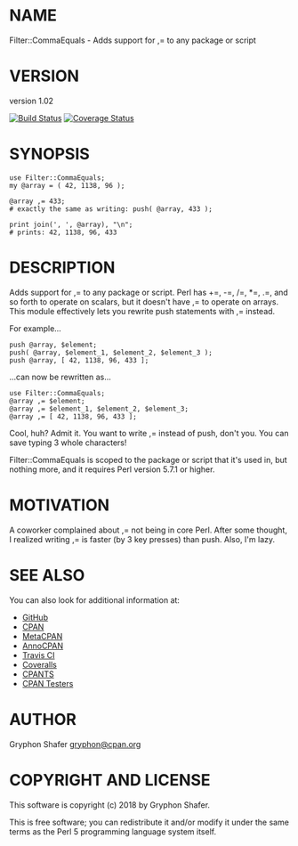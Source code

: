 # NAME

Filter::CommaEquals - Adds support for ,= to any package or script

# VERSION

version 1.02

[![Build Status](https://travis-ci.org/gryphonshafer/Filter-CommaEquals.svg)](https://travis-ci.org/gryphonshafer/Filter-CommaEquals)
[![Coverage Status](https://coveralls.io/repos/gryphonshafer/Filter-CommaEquals/badge.png)](https://coveralls.io/r/gryphonshafer/Filter-CommaEquals)

# SYNOPSIS

    use Filter::CommaEquals;
    my @array = ( 42, 1138, 96 );

    @array ,= 433;
    # exactly the same as writing: push( @array, 433 );

    print join(', ', @array), "\n";
    # prints: 42, 1138, 96, 433

# DESCRIPTION

Adds support for ,= to any package or script. Perl has +=, -=, /=, \*=, .=, and
so forth to operate on scalars, but it doesn't have ,= to operate on arrays.
This module effectively lets you rewrite push statements with ,= instead.

For example...

    push @array, $element;
    push( @array, $element_1, $element_2, $element_3 );
    push @array, [ 42, 1138, 96, 433 ];

...can now be rewritten as...

    use Filter::CommaEquals;
    @array ,= $element;
    @array ,= $element_1, $element_2, $element_3;
    @array ,= [ 42, 1138, 96, 433 ];

Cool, huh? Admit it. You want to write ,= instead of push, don't you.
You can save typing 3 whole characters!

Filter::CommaEquals is scoped to the package or script that it's used in,
but nothing more, and it requires Perl version 5.7.1 or higher.

# MOTIVATION

A coworker complained about ,= not being in core Perl. After some thought,
I realized writing ,= is faster (by 3 key presses) than push. Also, I'm lazy.

# SEE ALSO

You can also look for additional information at:

- [GitHub](https://github.com/gryphonshafer/Filter-CommaEquals)
- [CPAN](http://search.cpan.org/dist/Filter-CommaEquals)
- [MetaCPAN](https://metacpan.org/pod/Filter::CommaEquals)
- [AnnoCPAN](http://annocpan.org/dist/Filter-CommaEquals)
- [Travis CI](https://travis-ci.org/gryphonshafer/Filter-CommaEquals)
- [Coveralls](https://coveralls.io/r/gryphonshafer/Filter-CommaEquals)
- [CPANTS](http://cpants.cpanauthors.org/dist/Filter-CommaEquals)
- [CPAN Testers](http://www.cpantesters.org/distro/F/Filter-CommaEquals.html)

# AUTHOR

Gryphon Shafer <gryphon@cpan.org>

# COPYRIGHT AND LICENSE

This software is copyright (c) 2018 by Gryphon Shafer.

This is free software; you can redistribute it and/or modify it under
the same terms as the Perl 5 programming language system itself.
